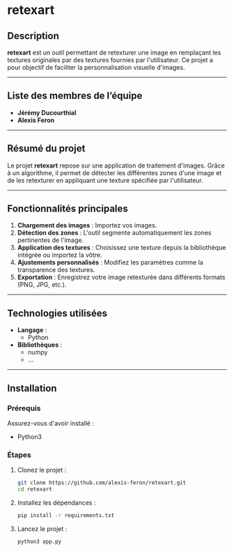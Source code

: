 # retexart

## Description

**retexart** est un outil permettant de retexturer une image en remplaçant les textures originales par des textures fournies par l'utilisateur. Ce projet a pour objectif de faciliter la personnalisation visuelle d'images.

---

## Liste des membres de l’équipe

- **Jérémy Ducourthial**
- **Alexis Feron**

---

## Résumé du projet

Le projet **retexart** repose sur une application de traitement d'images. Grâce à un algorithme, il permet de détecter les différentes zones d'une image et de les retexturer en appliquant une texture spécifiée par l'utilisateur. 

---

## Fonctionnalités principales

1. **Chargement des images** : Importez vos images.
2. **Détection des zones** : L'outil segmente automatiquement les zones pertinentes de l'image.
3. **Application des textures** : Choisissez une texture depuis la bibliothèque intégrée ou importez la vôtre.
4. **Ajustements personnalisés** : Modifiez les paramètres comme la transparence des textures.
5. **Exportation** : Enregistrez votre image retexturée dans différents formats (PNG, JPG, etc.).

---

## Technologies utilisées

- **Langage** : 
    - Python
- **Bibliothèques** :
    - numpy
    - ...

---

## Installation

### Prérequis

Assurez-vous d'avoir installé :
- Python3

### Étapes

1. Clonez le projet :
   ```bash
   git clone https://github.com/alexis-feron/retexart.git
   cd retexart
   ```

2. Installez les dépendances :
    ```bash
    pip install -r requirements.txt
    ```

3. Lancez le projet :
    ```bash
    python3 app.py
    ```